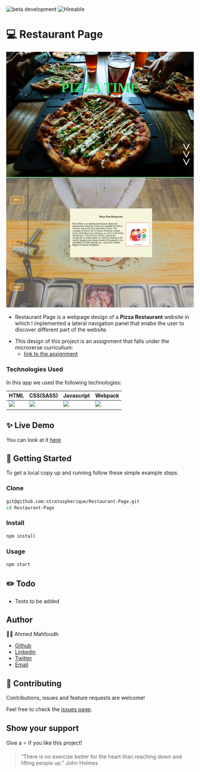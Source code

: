 ![beta development](https://img.shields.io/badge/beta-development-green?style=flat-square)
![Hireable](https://cdn.rawgit.com/hiendv/hireable/master/styles/default/yes.svg)

# 💻 Restaurant Page

![alt text](web.jpg)

- Restaurant Page is a webpage design of a **Pizza Restaurant** website in which I implemented a lateral navigation panel that enabe the user to discover different part of the website.

* This design of this project is an assignment that falls under the microverse curriculium:
  - [link to the assignment](https://www.theodinproject.com/courses/javascript/lessons/restaurant-page)


### Technologies Used

In this app we used the following technologies:

HTML | CSS(SASS) | Javascript | Webpack
------------ | ------------- | ----------- | ----------- 
<img src="https://upload.wikimedia.org/wikipedia/commons/thumb/6/61/HTML5_logo_and_wordmark.svg/1200px-HTML5_logo_and_wordmark.svg.png" width="50" /> | <img src="https://img.icons8.com/windows/64/000000/sass.png"> | <img src="https://img.icons8.com/color/48/000000/javascript.png"> | <img src="https://webpack.js.org/e0b5805d423a4ec9473ee315250968b2.svg">


## ✨ Live Demo

You can look at it [here](https://rawcdn.githack.com/stratospherique/Restaurant-Page/55d3378c77cde88891db6f6470696973904f0a59/dist/index.html)

## 🚀 Getting Started

To get a local copy up and running follow these simple example steps.

### Clone

```sh
git@github.com:stratospherique/Restaurant-Page.git
cd Restaurant-Page
```

### Install

```sh
npm install
```

### Usage

```sh
npm start
```

## :pencil2: Todo
- Tests to be added

## Author

:male_detective: Ahmed Mahfoudh

- [Github](https://github.com/stratospherique)
- [Linkedin](https://www.linkedin.com/in/ahmed-mahfoudh/)
- [Twitter](https://twitter.com/AhmedMahfoudh8)
- [Email](mailto:ahmed.mahfoudh1991@gmail.com?subject=Website%20Inquiry)

## 🤝 Contributing

Contributions, issues and feature requests are welcome!

Feel free to check the [issues page](issues/).

## Show your support

Give a ⭐️ if you like this project!

> “There is no exercise better for the heart than reaching down and lifting people up.”
John Holmes